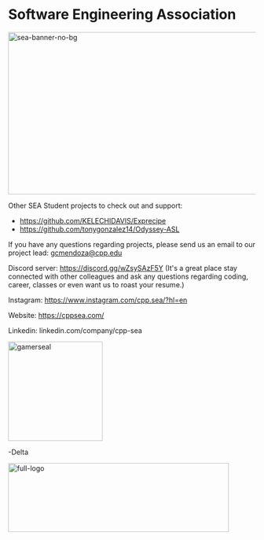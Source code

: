 # Software Engineering Association

<img width="1321" height="330" alt="sea-banner-no-bg" src="https://github.com/user-attachments/assets/a72e487d-db15-4278-a83b-66d36afa6ed0" />

Other SEA Student projects to check out and support:
- https://github.com/KELECHIDAVIS/Exprecipe
- https://github.com/tonygonzalez14/Odyssey-ASL

If you have any questions regarding projects, please send us an email to our project lead:  gcmendoza@cpp.edu

Discord server: https://discord.gg/wZsySAzF5Y (It's a great place stay connected with other colleagues and ask any questions regarding coding, career, classes or even want us to roast your resume.)

Instagram: https://www.instagram.com/cpp.sea/?hl=en

Website: https://cppsea.com/

Linkedin: linkedin.com/company/cpp-sea

<img width="192" height="202" alt="gamerseal" src="https://github.com/user-attachments/assets/31197ff2-b086-4dd1-ac98-35c31612a5ff" />

-Delta

<img width="449" height="140" alt="full-logo" src="https://github.com/user-attachments/assets/8c2ec1ad-1eab-40c9-8b57-2a53d31686fe" />
